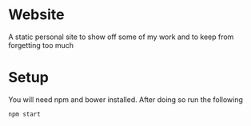 # Website

A static personal site to show off some of my work and to keep from forgetting too much

# Setup
You will need npm and bower installed. After doing so run the following

```
npm start
```
